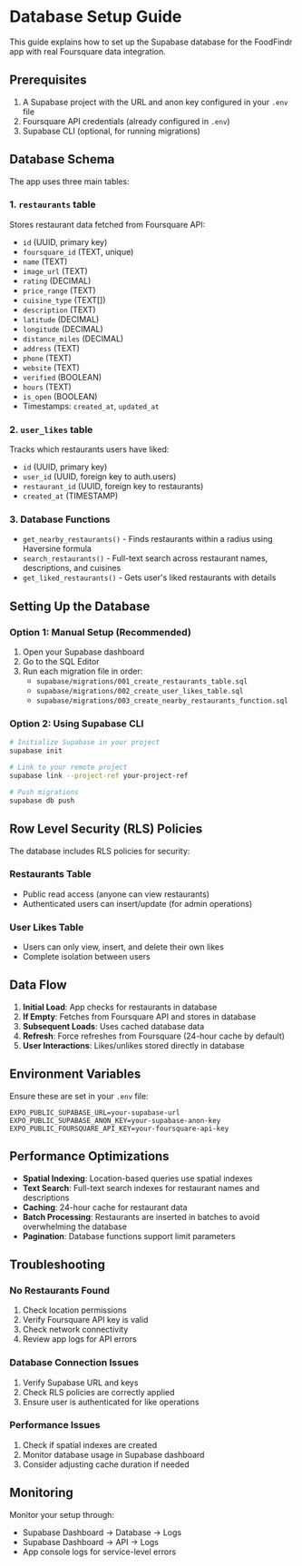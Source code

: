 # Database Setup Guide

This guide explains how to set up the Supabase database for the FoodFindr app with real Foursquare data integration.

## Prerequisites

1. A Supabase project with the URL and anon key configured in your `.env` file
2. Foursquare API credentials (already configured in `.env`)
3. Supabase CLI (optional, for running migrations)

## Database Schema

The app uses three main tables:

### 1. `restaurants` table
Stores restaurant data fetched from Foursquare API:
- `id` (UUID, primary key)
- `foursquare_id` (TEXT, unique)
- `name` (TEXT)
- `image_url` (TEXT)
- `rating` (DECIMAL)
- `price_range` (TEXT)
- `cuisine_type` (TEXT[])
- `description` (TEXT)
- `latitude` (DECIMAL)
- `longitude` (DECIMAL)
- `distance_miles` (DECIMAL)
- `address` (TEXT)
- `phone` (TEXT)
- `website` (TEXT)
- `verified` (BOOLEAN)
- `hours` (TEXT)
- `is_open` (BOOLEAN)
- Timestamps: `created_at`, `updated_at`

### 2. `user_likes` table
Tracks which restaurants users have liked:
- `id` (UUID, primary key)
- `user_id` (UUID, foreign key to auth.users)
- `restaurant_id` (UUID, foreign key to restaurants)
- `created_at` (TIMESTAMP)

### 3. Database Functions
- `get_nearby_restaurants()` - Finds restaurants within a radius using Haversine formula
- `search_restaurants()` - Full-text search across restaurant names, descriptions, and cuisines
- `get_liked_restaurants()` - Gets user's liked restaurants with details

## Setting Up the Database

### Option 1: Manual Setup (Recommended)

1. Open your Supabase dashboard
2. Go to the SQL Editor
3. Run each migration file in order:
   - `supabase/migrations/001_create_restaurants_table.sql`
   - `supabase/migrations/002_create_user_likes_table.sql`
   - `supabase/migrations/003_create_nearby_restaurants_function.sql`

### Option 2: Using Supabase CLI

```bash
# Initialize Supabase in your project
supabase init

# Link to your remote project
supabase link --project-ref your-project-ref

# Push migrations
supabase db push
```

## Row Level Security (RLS) Policies

The database includes RLS policies for security:

### Restaurants Table
- Public read access (anyone can view restaurants)
- Authenticated users can insert/update (for admin operations)

### User Likes Table
- Users can only view, insert, and delete their own likes
- Complete isolation between users

## Data Flow

1. **Initial Load**: App checks for restaurants in database
2. **If Empty**: Fetches from Foursquare API and stores in database
3. **Subsequent Loads**: Uses cached database data
4. **Refresh**: Force refreshes from Foursquare (24-hour cache by default)
5. **User Interactions**: Likes/unlikes stored directly in database

## Environment Variables

Ensure these are set in your `.env` file:

```
EXPO_PUBLIC_SUPABASE_URL=your-supabase-url
EXPO_PUBLIC_SUPABASE_ANON_KEY=your-supabase-anon-key
EXPO_PUBLIC_FOURSQUARE_API_KEY=your-foursquare-api-key
```

## Performance Optimizations

- **Spatial Indexing**: Location-based queries use spatial indexes
- **Text Search**: Full-text search indexes for restaurant names and descriptions
- **Caching**: 24-hour cache for restaurant data
- **Batch Processing**: Restaurants are inserted in batches to avoid overwhelming the database
- **Pagination**: Database functions support limit parameters

## Troubleshooting

### No Restaurants Found
1. Check location permissions
2. Verify Foursquare API key is valid
3. Check network connectivity
4. Review app logs for API errors

### Database Connection Issues
1. Verify Supabase URL and keys
2. Check RLS policies are correctly applied
3. Ensure user is authenticated for like operations

### Performance Issues
1. Check if spatial indexes are created
2. Monitor database usage in Supabase dashboard
3. Consider adjusting cache duration if needed

## Monitoring

Monitor your setup through:
- Supabase Dashboard → Database → Logs
- Supabase Dashboard → API → Logs
- App console logs for service-level errors